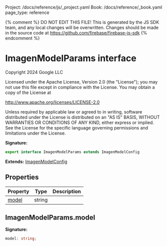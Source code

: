 Project: /docs/reference/js/_project.yaml
Book: /docs/reference/_book.yaml
page_type: reference

{% comment %}
DO NOT EDIT THIS FILE!
This is generated by the JS SDK team, and any local changes will be
overwritten. Changes should be made in the source code at
https://github.com/firebase/firebase-js-sdk
{% endcomment %}

# ImagenModelParams interface
 Copyright 2024 Google LLC

Licensed under the Apache License, Version 2.0 (the "License"); you may not use this file except in compliance with the License. You may obtain a copy of the License at

http://www.apache.org/licenses/LICENSE-2.0

Unless required by applicable law or agreed to in writing, software distributed under the License is distributed on an "AS IS" BASIS, WITHOUT WARRANTIES OR CONDITIONS OF ANY KIND, either express or implied. See the License for the specific language governing permissions and limitations under the License.

<b>Signature:</b>

```typescript
export interface ImagenModelParams extends ImagenModelConfig 
```
<b>Extends:</b> [ImagenModelConfig](./vertexai.imagenmodelconfig.md#imagenmodelconfig_interface)

## Properties

|  Property | Type | Description |
|  --- | --- | --- |
|  [model](./vertexai.imagenmodelparams.md#imagenmodelparamsmodel) | string |  |

## ImagenModelParams.model

<b>Signature:</b>

```typescript
model: string;
```
